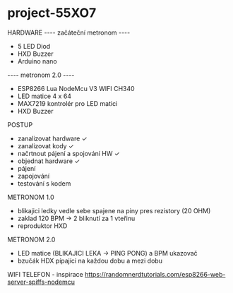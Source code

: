 # project-55XO7

HARDWARE 
---- začáteční metronom ----

 - 5 LED Diod 
 - HXD Buzzer
 - Arduino nano

---- metronom 2.0 ----

 - ESP8266 Lua NodeMcu V3 WIFI CH340
 - LED matice 4 x 64
 - MAX7219 kontrolér pro LED matici
 - HXD Buzzer


POSTUP
 - zanalizovat hardware                  ✓
 - zanalizovat kody                      ✓
 - načrtnout pájení a spojování HW       ✓
 - objednat hardware                     ✓
 - pájení
 - zapojování
 - testování s kodem

METRONOM 1.0
 - blikajici ledky vedle sebe spajene na piny pres rezistory (20 OHM)
 - zaklad 120 BPM -> 2 bliknutí za 1 vteřinu
 - reproduktor HXD

METRONOM 2.0
 - LED matice (BLIKAJICI LEKA -> PING PONG) a BPM ukazovač
 - bzučák HDX pípající na každou dobu a mezi dobu



WIFI TELEFON - inspirace https://randomnerdtutorials.com/esp8266-web-server-spiffs-nodemcu

   
   
